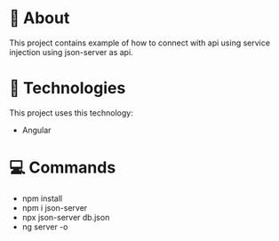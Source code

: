 # 📄 About
This project contains example of how to connect with api using service injection using json-server as api.

# 🚀 Technologies
This project uses this technology:
 - Angular

# 💻 Commands
- npm install
- npm i json-server
- npx json-server db.json
- ng server -o
